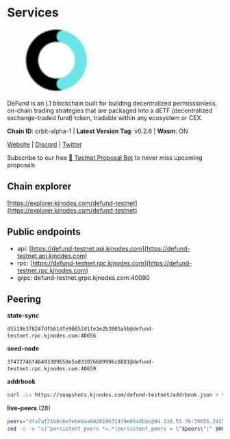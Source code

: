 # Services

<figure><img src="https://raw.githubusercontent.com/kj89/cosmos-images/main/logos/defund.png" width="150" alt=""><figcaption></figcaption></figure>

DeFund is an L1 blockchain built for building decentralized permissionless,  on-chain trading strategies that are packaged into a dETF (decentralized  exchange-traded fund) token, tradable within any ecosystem or CEX.

**Chain ID**: orbit-alpha-1 | **Latest Version Tag**: v0.2.6 | **Wasm**: ON

[Website](https://www.defund.app) | [Discord](https://discord.gg/FV26pRPZ3P) | [Twitter](https://twitter.com/defund_finance)



Subscribe to our free [🤖 Testnet Proposal Bot](https://t.me/kjnodes_testnet_proposal_bot) to never miss upcoming proposals


## Chain explorer
[https://explorer.kjnodes.com/defund-testnet](https://explorer.kjnodes.com/defund-testnet)

## Public endpoints

* api: [https://defund-testnet.api.kjnodes.com](https://defund-testnet.api.kjnodes.com)
* rpc: [https://defund-testnet.rpc.kjnodes.com](https://defund-testnet.rpc.kjnodes.com)
* grpc: defund-testnet.grpc.kjnodes.com:40090

## Peering

**state-sync**

```text
d5519e378247dfb61dfe90652d1fe3e2b3005a5b@defund-testnet.rpc.kjnodes.com:40656
```

**seed-node**

```text
3f472746f46493309650e5a033076689996c8881@defund-testnet.rpc.kjnodes.com:40659
```

**addrbook**
```bash
curl -Ls https://snapshots.kjnodes.com/defund-testnet/addrbook.json > $HOME/.defund/config/addrbook.json
```

**live-peers** (28)
```bash
peers="dfa7af21b8c6efebe8aa6028196324f9e0540bbc@94.130.55.76:39656,2425a645f1b375c4d61857a7010841d4baf74a1b@109.195.131.79:36656,48920dc679562d2f116f0b89ac77796377cfb130@194.146.13.254:26656,a73bd40070102d04a89de86e7b3fe1c7fbcc394d@89.163.209.3:40656,1a4f0f016ffc8f6814835dc20f5bb7050b2eac90@38.242.239.25:26656,85b2aa36f9df4d143311fa18745992d5cdd1d0d2@195.2.74.112:40656,15d053c8b58877f598331da4b7851f6faf990fb2@65.109.89.35:26656,beb10b655c17c4dd306c5afe51b5bcb81ff46e9c@195.128.158.119:26656,c917ffe5d1ca980f75e11aa35f2135b735f9f1a6@143.42.183.90:26656,2931b7010fbbef00c06fd200e26989d903c1a249@89.163.155.252:27656,ec35feeccf08262add7748905fba8a6b4f5ae25d@144.91.99.234:30656,faa70500e719bd9a481481a3336a8816810f4f6a@65.109.111.211:16676,13b2cd52bb5d82993ca872b9152ec7d70a811714@136.243.136.241:21656,afdbe2fb845ff591d32f83e4a28b49c59cd9111c@65.109.117.121:13656,773b4e59036c6934cdd3c919fc74259aba7d8ab3@185.16.39.4:26656,2151e36f7696b39147f995c5171805c4eae0788a@194.87.113.40:26656,51c8bb36bfd184bdd5a8ee67431a0298218de946@162.19.237.229:26656,6759828432bc76a83d6f8ab5fdd8d045e6035715@46.56.82.104:26656,4b740c782cc4e6561de519fffb23499f0541e84d@89.116.29.202:18656,8e039627e5fe9f829b20a71d93ba40e015d0a0d5@135.181.128.249:26656,400370cd7fbd6f0374e6e034676fe4898ef6be29@65.108.103.153:26656,8f607938d46808af7263dd4befcdc5fcaeedccb4@194.163.165.216:40656,fb95f32da1b85cb4c1fa04c2e75b045352a5507f@5.104.108.71:26656,d5519e378247dfb61dfe90652d1fe3e2b3005a5b@65.109.68.190:40656,6448d127ec3b31a1565603409c327699ff9c0b52@77.91.78.222:26656,7c459f88962a4d07d7ccd6d0c94f891bb7a7ada0@65.109.26.21:13656,e0ab16d47276dee411fc01abc86c787d95ef6aba@65.109.111.204:29656,0634c78898f78ff7d526c233be4e82ab7e3ad824@167.86.91.114:26656"
sed -i -e "s|^persistent_peers *=.*|persistent_peers = \"$peers\"|" $HOME/.defund/config/config.toml
```
